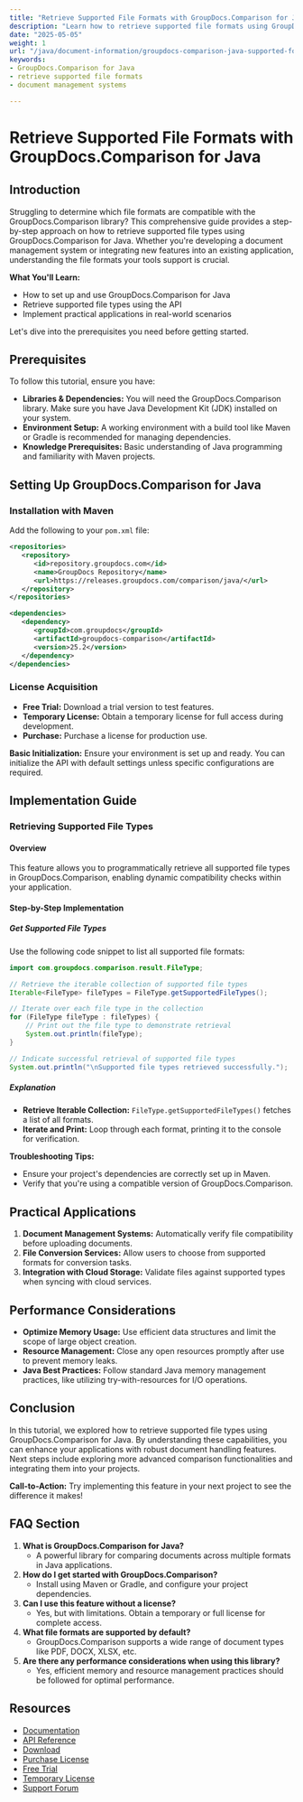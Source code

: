 ```yaml
---
title: "Retrieve Supported File Formats with GroupDocs.Comparison for Java&#58; A Comprehensive Guide"
description: "Learn how to retrieve supported file formats using GroupDocs.Comparison for Java. Follow this step-by-step tutorial to enhance your document management systems."
date: "2025-05-05"
weight: 1
url: "/java/document-information/groupdocs-comparison-java-supported-formats/"
keywords:
- GroupDocs.Comparison for Java
- retrieve supported file formats
- document management systems

---
```



# Retrieve Supported File Formats with GroupDocs.Comparison for Java

## Introduction

Struggling to determine which file formats are compatible with the GroupDocs.Comparison library? This comprehensive guide provides a step-by-step approach on how to retrieve supported file types using GroupDocs.Comparison for Java. Whether you're developing a document management system or integrating new features into an existing application, understanding the file formats your tools support is crucial.

**What You'll Learn:**
- How to set up and use GroupDocs.Comparison for Java
- Retrieve supported file types using the API
- Implement practical applications in real-world scenarios

Let's dive into the prerequisites you need before getting started.

## Prerequisites

To follow this tutorial, ensure you have:

- **Libraries & Dependencies:** You will need the GroupDocs.Comparison library. Make sure you have Java Development Kit (JDK) installed on your system.
- **Environment Setup:** A working environment with a build tool like Maven or Gradle is recommended for managing dependencies.
- **Knowledge Prerequisites:** Basic understanding of Java programming and familiarity with Maven projects.

## Setting Up GroupDocs.Comparison for Java

### Installation with Maven

Add the following to your `pom.xml` file:

```xml
<repositories>
   <repository>
      <id>repository.groupdocs.com</id>
      <name>GroupDocs Repository</name>
      <url>https://releases.groupdocs.com/comparison/java/</url>
   </repository>
</repositories>

<dependencies>
   <dependency>
      <groupId>com.groupdocs</groupId>
      <artifactId>groupdocs-comparison</artifactId>
      <version>25.2</version>
   </dependency>
</dependencies>
```

### License Acquisition

- **Free Trial:** Download a trial version to test features.
- **Temporary License:** Obtain a temporary license for full access during development.
- **Purchase:** Purchase a license for production use.

**Basic Initialization:**
Ensure your environment is set up and ready. You can initialize the API with default settings unless specific configurations are required.

## Implementation Guide

### Retrieving Supported File Types

#### Overview
This feature allows you to programmatically retrieve all supported file types in GroupDocs.Comparison, enabling dynamic compatibility checks within your application.

#### Step-by-Step Implementation

##### Get Supported File Types

Use the following code snippet to list all supported file formats:

```java
import com.groupdocs.comparison.result.FileType;

// Retrieve the iterable collection of supported file types
Iterable<FileType> fileTypes = FileType.getSupportedFileTypes();

// Iterate over each file type in the collection
for (FileType fileType : fileTypes) {
    // Print out the file type to demonstrate retrieval
    System.out.println(fileType);
}

// Indicate successful retrieval of supported file types
System.out.println("\nSupported file types retrieved successfully.");
```

##### Explanation
- **Retrieve Iterable Collection:** `FileType.getSupportedFileTypes()` fetches a list of all formats.
- **Iterate and Print:** Loop through each format, printing it to the console for verification.

**Troubleshooting Tips:**
- Ensure your project's dependencies are correctly set up in Maven.
- Verify that you're using a compatible version of GroupDocs.Comparison.

## Practical Applications

1. **Document Management Systems:** Automatically verify file compatibility before uploading documents.
2. **File Conversion Services:** Allow users to choose from supported formats for conversion tasks.
3. **Integration with Cloud Storage:** Validate files against supported types when syncing with cloud services.

## Performance Considerations

- **Optimize Memory Usage:** Use efficient data structures and limit the scope of large object creation.
- **Resource Management:** Close any open resources promptly after use to prevent memory leaks.
- **Java Best Practices:** Follow standard Java memory management practices, like utilizing try-with-resources for I/O operations.

## Conclusion

In this tutorial, we explored how to retrieve supported file types using GroupDocs.Comparison for Java. By understanding these capabilities, you can enhance your applications with robust document handling features. Next steps include exploring more advanced comparison functionalities and integrating them into your projects.

**Call-to-Action:** Try implementing this feature in your next project to see the difference it makes!

## FAQ Section

1. **What is GroupDocs.Comparison for Java?**
   - A powerful library for comparing documents across multiple formats in Java applications.
2. **How do I get started with GroupDocs.Comparison?**
   - Install using Maven or Gradle, and configure your project dependencies.
3. **Can I use this feature without a license?**
   - Yes, but with limitations. Obtain a temporary or full license for complete access.
4. **What file formats are supported by default?**
   - GroupDocs.Comparison supports a wide range of document types like PDF, DOCX, XLSX, etc.
5. **Are there any performance considerations when using this library?**
   - Yes, efficient memory and resource management practices should be followed for optimal performance.

## Resources

- [Documentation](https://docs.groupdocs.com/comparison/java/)
- [API Reference](https://reference.groupdocs.com/comparison/java/)
- [Download](https://releases.groupdocs.com/comparison/java/)
- [Purchase License](https://purchase.groupdocs.com/buy)
- [Free Trial](https://releases.groupdocs.com/comparison/java/)
- [Temporary License](https://purchase.groupdocs.com/temporary-license/)
- [Support Forum](https://forum.groupdocs.com/c/comparison)
